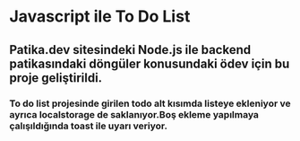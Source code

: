 # Javascript ile To Do List

## Patika.dev sitesindeki Node.js ile backend patikasındaki döngüler konusundaki ödev için bu proje geliştirildi.
### To do list projesinde girilen todo alt kısımda listeye ekleniyor ve ayrıca localstorage de saklanıyor.Boş ekleme yapılmaya çalışıldığında toast ile uyarı veriyor. 